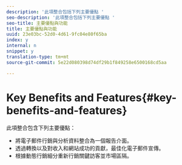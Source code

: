 ```yaml
---
description: '此項整合包括下列主要優點 '
seo-description: '此項整合包括下列主要優點 '
seo-title: 主要優點與功能
title: 主要優點與功能
uuid: 23e03bc-52d0-4d61-9fc04e80f65ba
index: y
internal: n
snippet: y
translation-type: tm+mt
source-git-commit: 5e22d080398d74df29b1f849258e6500168cd5aa

---
```



# Key Benefits and Features{#key-benefits-and-features}

此項整合包含下列主要優點：

* 將電子郵件行銷與分析資料整合為一個報告介面。
* 透過轉換以及對收入和網站成功的貢獻，最佳化電子郵件宣傳。
* 根據動態行銷細分重新行銷關鍵訪客並市場區隔。

